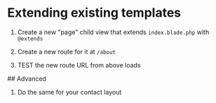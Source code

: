 # Extending existing templates

1. Create a new "page" child view that extends `index.blade.php` with `@extends`

1. Create a new route for it at `/about`

1. TEST the new route URL from above loads

## Advanced

1. Do the same for your contact layout